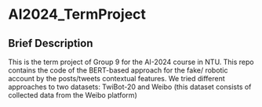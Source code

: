 # AI2024_TermProject
## Brief Description
This is the term project of Group 9 for the AI-2024 course in NTU. This repo contains the code of the BERT-based approach for the fake/ robotic account by the posts/tweets contextual features. We tried different approaches to two datasets: TwiBot-20 and Weibo (this dataset consists of collected data from the Weibo platform)
